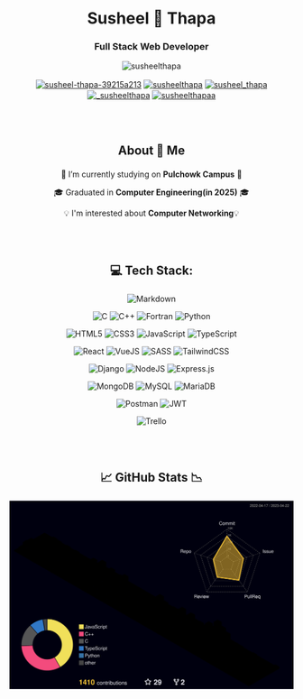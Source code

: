 <h1 align="center">Susheel 🙌 Thapa</h1>

<h3 align="center">Full Stack Web Developer</h3>

<p align="center">
    <img
    src="https://komarev.com/ghpvc/?username=susheelthapa&label=Profile%20views&color=0e75b6&style=flat"
    alt="susheelthapa"
    />
</p>

<p align="center">
    <a href="https://linkedin.com/in/susheel-thapa-39215a213" target="blank"
    ><img
        align="center"
        src="https://raw.githubusercontent.com/rahuldkjain/github-profile-readme-generator/master/src/images/icons/Social/linked-in-alt.svg"
        alt="susheel-thapa-39215a213"
        height="30"
        width="40"
    /></a>
    <a href="https://github.com/SusheelThapa" target="blank"
    ><img
        align="center"
        src="https://raw.githubusercontent.com/rahuldkjain/github-profile-readme-generator/master/src/images/icons/Social/github.svg"
        alt="susheelthapa"
        height="30"
        width="40"
    /></a>
    <a href="https://www.hackerrank.com/susheel_thapa" target="blank"
    ><img
        align="center"
        src="https://raw.githubusercontent.com/rahuldkjain/github-profile-readme-generator/master/src/images/icons/Social/hackerrank.svg"
        alt="susheel_thapa"
        height="30"
        width="40"
    /></a>
    <a href="https://instagram.com/_susheelthapa" target="blank"
    ><img
        align="center"
        src="https://raw.githubusercontent.com/rahuldkjain/github-profile-readme-generator/master/src/images/icons/Social/instagram.svg"
        alt="_susheelthapa"
        height="30"
        width="40"
    /></a>
    <a href="https://fb.com/susheelthapaa" target="blank"
    ><img
        align="center"
        src="https://raw.githubusercontent.com/rahuldkjain/github-profile-readme-generator/master/src/images/icons/Social/facebook.svg"
        alt="susheelthapaa"
        height="30"
        width="40"
    /></a>
</p>
<br/>
<br/>

## <p align="center"> About 🔭 Me </p>

<p align="center">🔭 I’m currently studying on <strong>Pulchowk Campus</strong> 🔭</p>

<p align="center">🎓 Graduated in <strong>Computer Engineering(in 2025)</strong> 🎓</p>

<p align="center">💡 I'm interested about <strong>Computer Networking</strong>💡</p>
<br />
<br />

## <p align="center">💻 Tech Stack:</p>

<p align="center">
<img
    src="https://img.shields.io/badge/markdown-%23000000.svg?style=for-the-badge&amp;logo=markdown&amp;logoColor=white"
    alt="Markdown"
/>
</p>

<p align="center">
<img
    src="https://img.shields.io/badge/c-%2300599C.svg?style=for-the-badge&amp;logo=c&amp;logoColor=white"
    alt="C"
/>
<img
    src="https://img.shields.io/badge/c++-%2300599C.svg?style=for-the-badge&amp;logo=c%2B%2B&amp;logoColor=white"
    alt="C++"
/>
<img
    src="https://img.shields.io/badge/Fortran-%23734F96.svg?style=for-the-badge&amp;logo=fortran&amp;logoColor=white"
    alt="Fortran"
/>
<img
    src="https://img.shields.io/badge/python-3670A0?style=for-the-badge&amp;logo=python&amp;logoColor=ffdd54"
    alt="Python"
/>
</p>

<p align="center">
<img
    src="https://img.shields.io/badge/html5-%23E34F26.svg?style=for-the-badge&amp;logo=html&amp;logoColor=white"
    alt="HTML5"
/>
<img
    src="https://img.shields.io/badge/css3-%231572B6.svg?style=for-the-badge&amp;logo=css3&amp;logoColor=white"
    alt="CSS3"
/>
<img
    src="https://img.shields.io/badge/javascript-%23323330.svg?style=for-the-badge&amp;logo=javascript&amp;logoColor=%23F7DF1E"
    alt="JavaScript"
/>
<img
    src="https://img.shields.io/badge/typescript-%23007ACC.svg?style=for-the-badge&amp;logo=typescript&amp;logoColor=white"
    alt="TypeScript"
/>
</p>

<p align="center">
<img
    src="https://img.shields.io/badge/react-%2320232a.svg?style=for-the-badge&amp;logo=react&amp;logoColor=%2361DAFB"
    alt="React"
/>
<img
    src="https://img.shields.io/badge/vueJS-%2320232a.svg?style=for-the-badge&amp;logo=v&amp;logoColor=%2361DAFB"
    alt="VueJS"
/>
<img
    src="https://img.shields.io/badge/SASS-hotpink.svg?style=for-the-badge&amp;logo=SASS&amp;logoColor=white"
    alt="SASS"
/>
<img
    src="https://img.shields.io/badge/tailwindcss-%2338B2AC.svg?style=for-the-badge&amp;logo=tailwind-css&amp;logoColor=white"
    alt="TailwindCSS"
/>
</p>

<p align="center">
<img
    src="https://img.shields.io/badge/django-%23092E20.svg?style=for-the-badge&amp;logo=django&amp;logoColor=white"
    alt="Django"
/>
<img
    src="https://img.shields.io/badge/node.js-6DA55F?style=for-the-badge&amp;logo=node.js&amp;logoColor=white"
    alt="NodeJS"
/>
<img
    src="https://img.shields.io/badge/express.js-%23404d59.svg?style=for-the-badge&amp;logo=express&amp;logoColor=%2361DAFB"
    alt="Express.js"
/>
</p>

<p align="center">
<img
    src="https://img.shields.io/badge/MongoDB-%234ea94b.svg?style=for-the-badge&amp;logo=mongodb&amp;logoColor=white"
    alt="MongoDB"
/>
<img
    src="https://img.shields.io/badge/mysql-black.svg?style=for-the-badge&amp;logo=mysql&amp;logoColor=white;"
    alt="MySQL"
/>
<img
    src="https://img.shields.io/badge/MariaDB-003545?style=for-the-badge&amp;logo=mariadb&amp;logoColor=white"
    alt="MariaDB"
/>

<p align="center">
<img
    src="https://img.shields.io/badge/Postman-FF6C37?style=for-the-badge&amp;logo=postman&amp;logoColor=white"
    alt="Postman"
/>
<img
    src="https://img.shields.io/badge/JWT-black?style=for-the-badge&amp;logo=JSON%20web%20tokens"
    alt="JWT"
/>
</p>

<p align="center">
<img
    src="https://img.shields.io/badge/Trello-%23026AA7.svg?style=for-the-badge&amp;logo=Trello&amp;logoColor=white"
    alt="Trello"
/>
</p>

<br/>
<br/>

## <p align="center"> 📈 GitHub Stats 📉</p>

<p align="center">
  <img
    src="https://github.com/SusheelThapa/SusheelThapa/blob/profile3D/profile-3d-contrib/profile-night-rainbow.svg"
    alt="Github Stat Summary"
  />
</p>
